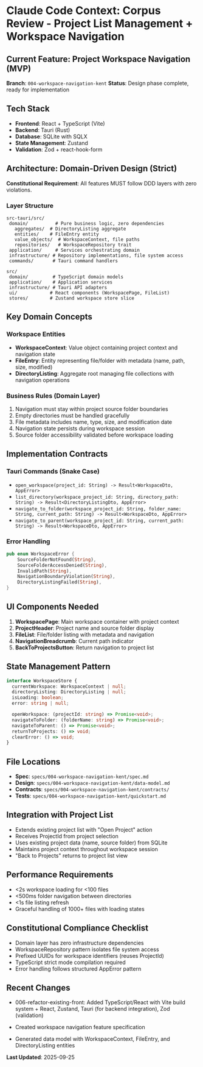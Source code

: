 # Claude Code Context: Corpus Review - Project List Management + Workspace Navigation

## Current Feature: Project Workspace Navigation (MVP)

**Branch**: `004-workspace-navigation-kent`
**Status**: Design phase complete, ready for implementation

## Tech Stack

- **Frontend**: React + TypeScript (Vite)
- **Backend**: Tauri (Rust)
- **Database**: SQLite with SQLX
- **State Management**: Zustand
- **Validation**: Zod + react-hook-form

## Architecture: Domain-Driven Design (Strict)

**Constitutional Requirement**: All features MUST follow DDD layers with zero violations.

### Layer Structure

```
src-tauri/src/
 domain/          # Pure business logic, zero dependencies
   aggregates/  # DirectoryListing aggregate
   entities/    # FileEntry entity
   value_objects/  # WorkspaceContext, file paths
   repositories/   # WorkspaceRepository trait
 application/     # Services orchestrating domain
 infrastructure/ # Repository implementations, file system access
 commands/       # Tauri command handlers

src/
 domain/         # TypeScript domain models
 application/    # Application services
 infrastructure/ # Tauri API adapters
 ui/            # React components (WorkspacePage, FileList)
 stores/        # Zustand workspace store slice
```

## Key Domain Concepts

### Workspace Entities

- **WorkspaceContext**: Value object containing project context and navigation state
- **FileEntry**: Entity representing file/folder with metadata (name, path, size, modified)
- **DirectoryListing**: Aggregate root managing file collections with navigation operations

### Business Rules (Domain Layer)

1. Navigation must stay within project source folder boundaries
2. Empty directories must be handled gracefully
3. File metadata includes name, type, size, and modification date
4. Navigation state persists during workspace session
5. Source folder accessibility validated before workspace loading

## Implementation Contracts

### Tauri Commands (Snake Case)

- `open_workspace(project_id: String) -> Result<WorkspaceDto, AppError>`
- `list_directory(workspace_project_id: String, directory_path: String) -> Result<DirectoryListingDto, AppError>`
- `navigate_to_folder(workspace_project_id: String, folder_name: String, current_path: String) -> Result<WorkspaceDto, AppError>`
- `navigate_to_parent(workspace_project_id: String, current_path: String) -> Result<WorkspaceDto, AppError>`

### Error Handling

```rust
pub enum WorkspaceError {
    SourceFolderNotFound(String),
    SourceFolderAccessDenied(String),
    InvalidPath(String),
    NavigationBoundaryViolation(String),
    DirectoryListingFailed(String),
}
```

## UI Components Needed

1. **WorkspacePage**: Main workspace container with project context
2. **ProjectHeader**: Project name and source folder display
3. **FileList**: File/folder listing with metadata and navigation
4. **NavigationBreadcrumb**: Current path indicator
5. **BackToProjectsButton**: Return navigation to project list

## State Management Pattern

```typescript
interface WorkspaceStore {
  currentWorkspace: WorkspaceContext | null;
  directoryListing: DirectoryListing | null;
  isLoading: boolean;
  error: string | null;

  openWorkspace: (projectId: string) => Promise<void>;
  navigateToFolder: (folderName: string) => Promise<void>;
  navigateToParent: () => Promise<void>;
  returnToProjects: () => void;
  clearError: () => void;
}
```

## File Locations

- **Spec**: `specs/004-workspace-navigation-kent/spec.md`
- **Design**: `specs/004-workspace-navigation-kent/data-model.md`
- **Contracts**: `specs/004-workspace-navigation-kent/contracts/`
- **Tests**: `specs/004-workspace-navigation-kent/quickstart.md`

## Integration with Project List

- Extends existing project list with "Open Project" action
- Receives ProjectId from project selection
- Uses existing project data (name, source folder) from SQLite
- Maintains project context throughout workspace session
- "Back to Projects" returns to project list view

## Performance Requirements

- <2s workspace loading for <100 files
- <500ms folder navigation between directories
- <1s file listing refresh
- Graceful handling of 1000+ files with loading states

## Constitutional Compliance Checklist

-  Domain layer has zero infrastructure dependencies
-  WorkspaceRepository pattern isolates file system access
-  Prefixed UUIDs for workspace identifiers (reuses ProjectId)
-  TypeScript strict mode compilation required
-  Error handling follows structured AppError pattern

## Recent Changes
- 006-refactor-existing-front: Added TypeScript/React with Vite build system + React, Zustand, Tauri (for backend integration), Zod (validation)

- Created workspace navigation feature specification
- Generated data model with WorkspaceContext, FileEntry, and DirectoryListing entities

**Last Updated**: 2025-09-25
